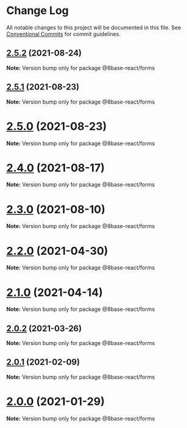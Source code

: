 # Change Log

All notable changes to this project will be documented in this file.
See [Conventional Commits](https://conventionalcommits.org) for commit guidelines.

## [2.5.2](https://github.com/8base/sdk/compare/v2.5.1...v2.5.2) (2021-08-24)

**Note:** Version bump only for package @8base-react/forms





## [2.5.1](https://github.com/8base/sdk/compare/v2.5.0...v2.5.1) (2021-08-23)

**Note:** Version bump only for package @8base-react/forms





# [2.5.0](https://github.com/8base/sdk/compare/v2.4.0...v2.5.0) (2021-08-23)

**Note:** Version bump only for package @8base-react/forms





# [2.4.0](https://github.com/8base/sdk/compare/v2.3.0...v2.4.0) (2021-08-17)

**Note:** Version bump only for package @8base-react/forms





# [2.3.0](https://github.com/8base/sdk/compare/v2.2.0...v2.3.0) (2021-08-10)

**Note:** Version bump only for package @8base-react/forms





# [2.2.0](https://github.com/8base/sdk/compare/v2.1.0...v2.2.0) (2021-04-30)

**Note:** Version bump only for package @8base-react/forms





# [2.1.0](https://github.com/8base/sdk/compare/v2.0.2...v2.1.0) (2021-04-14)

**Note:** Version bump only for package @8base-react/forms





## [2.0.2](https://github.com/8base/sdk/compare/v2.0.1...v2.0.2) (2021-03-26)

**Note:** Version bump only for package @8base-react/forms





## [2.0.1](https://github.com/8base/sdk/compare/v2.0.0...v2.0.1) (2021-02-09)

**Note:** Version bump only for package @8base-react/forms





# [2.0.0](https://github.com/8base/sdk/compare/v1.4.1...v2.0.0) (2021-01-29)

**Note:** Version bump only for package @8base-react/forms
